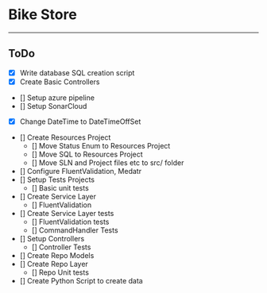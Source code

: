 # Bike Store
---

## ToDo

* [x] Write database SQL creation script
* [x] Create Basic Controllers
* [] Setup azure pipeline
* [] Setup SonarCloud
* [x] Change DateTime to DateTimeOffSet
* [] Create Resources Project
  * [] Move Status Enum to Resources Project
  * [] Move SQL to Resources Project
  * [] Move SLN and Project files etc to src/ folder
* [] Configure FluentValidation, Medatr
* [] Setup Tests Projects
  * [] Basic unit tests
* [] Create Service Layer
  * [] FluentValidation
* [] Create Service Layer tests
  * [] FluentValidation tests
  * [] CommandHandler Tests
* [] Setup Controllers
  * [] Controller Tests
* [] Create Repo Models
* [] Create Repo Layer
  * [] Repo Unit tests
* [] Create Python Script to create data
